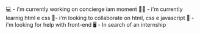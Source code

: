 💻 - i'm currently working on concierge iam moment
👨‍💻 - i'm currently learnig html e css
👥- i'm looking to collaborate on html, css e javascript
📒 - i'm looking for help with front-end
🖥 - In search of an internship


